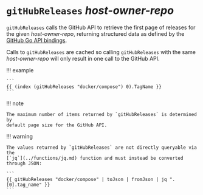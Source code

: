 # `gitHubReleases` *host-owner-repo*

`gitHubReleases` calls the GitHub API to retrieve the first page of releases for
the given *host-owner-repo*, returning structured data as defined by the [GitHub
Go API
bindings](https://pkg.go.dev/github.com/google/go-github/v57/github#RepositoryRelease).

Calls to `gitHubReleases` are cached so calling `gitHubReleases` with the same
*host-owner-repo* will only result in one call to the GitHub API.

!!! example

    ```
    {{ (index (gitHubReleases "docker/compose") 0).TagName }}
    ```

!!! note

    The maximum number of items returned by `gitHubReleases` is determined by
    default page size for the GitHub API.

!!! warning

    The values returned by `gitHubReleases` are not directly queryable via the
    [`jq`](../functions/jq.md) function and must instead be converted through JSON:

    ```
    {{ gitHubReleases "docker/compose" | toJson | fromJson | jq ".[0].tag_name" }}
    ```
